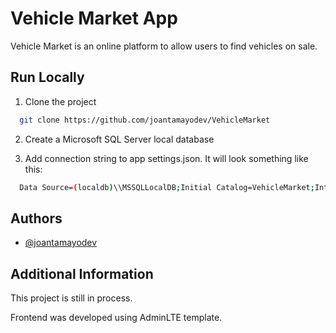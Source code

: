 
# Vehicle Market App

Vehicle Market is an online platform to allow users to find vehicles on sale.


## Run Locally

1. Clone the project

```bash
  git clone https://github.com/joantamayodev/VehicleMarket
```

2. Create a Microsoft SQL Server local database

3. Add connection string to app settings.json. It will look something like this:

```bash
  Data Source=(localdb)\\MSSQLLocalDB;Initial Catalog=VehicleMarket;Integrated Security=True;Connect Timeout=30;Encrypt=False;TrustServerCertificate=False;ApplicationIntent=ReadWrite;MultiSubnetFailover=False
```



## Authors

- [@joantamayodev](https://www.github.com/joantamayodev)


## Additional Information

This project is still in process.

Frontend was developed using AdminLTE template.
